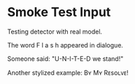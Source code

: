 # Smoke Test Input

Testing detector with real model.

The word F l a s h appeared in dialogue.

Someone said: "U-N-I-T-E-D we stand!"

Another stylized example: Bʏ Mʏ Rᴇsᴏʟᴠᴇ!
